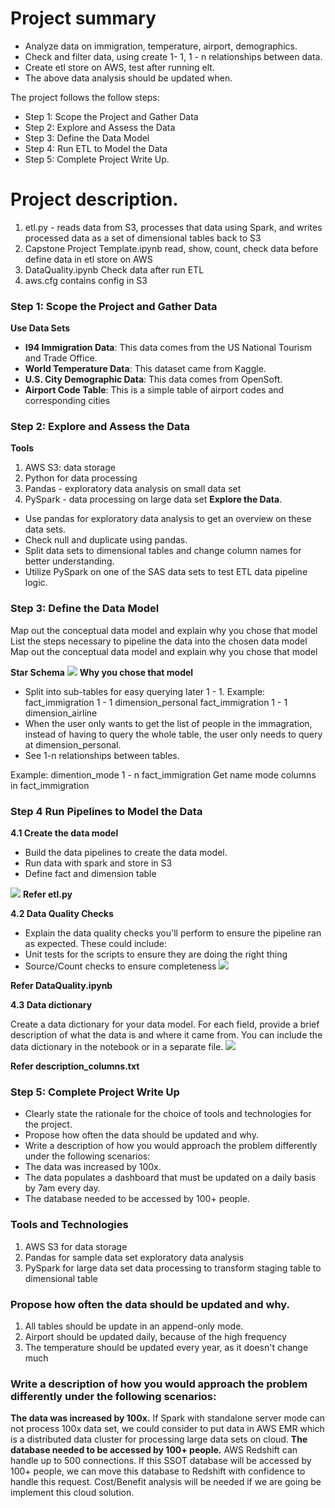 # Project summary
* Analyze data on immigration, temperature, airport, demographics.
* Check and filter data, using create 1- 1, 1 - n relationships between data.
* Create etl store on AWS, test after running elt.
* The above data analysis should be updated when.

The project follows the follow steps:
* Step 1: Scope the Project and Gather Data
* Step 2: Explore and Assess the Data
* Step 3: Define the Data Model
* Step 4: Run ETL to Model the Data
* Step 5: Complete Project Write Up.
# Project description.
1. etl.py - reads data from S3, processes that data using Spark, and writes processed data as a set of dimensional tables back to S3
2. Capstone Project Template.ipynb read, show, count, check data before define data in etl store on AWS
3. DataQuality.ipynb Check data after run ETL
4. aws.cfg contains config in S3
### Step 1: Scope the Project and Gather Data
**Use Data Sets**
* **I94 Immigration Data**: This data comes from the US National Tourism and Trade Office.
* **World Temperature Data**: This dataset came from Kaggle.
* **U.S. City Demographic Data**: This data comes from OpenSoft.
* **Airport Code Table**: This is a simple table of airport codes and corresponding cities
### Step 2: Explore and Assess the Data
 **Tools**
1. AWS S3: data storage
2. Python for data processing
3. Pandas - exploratory data analysis on small data set
4. PySpark - data processing on large data set
**Explore the Data**.

* Use pandas for exploratory data analysis to get an overview on these data sets.
* Check null and duplicate using pandas.
* Split data sets to dimensional tables and change column names for better understanding.
* Utilize PySpark on one of the SAS data sets to test ETL data pipeline logic.

### Step 3: Define the Data Model
Map out the conceptual data model and explain why you chose that model
List the steps necessary to pipeline the data into the chosen data model
Map out the conceptual data model and explain why you chose that model

**Star Schema**
![](./img/diagram.png)
**Why you chose that model**

* Split into sub-tables for easy querying later 1 - 1.
Example:
fact_immigration 1 - 1 dimension_personal
fact_immigration 1 - 1 dimension_airline
* When the user only wants to get the list of people in the immagration, instead of having to query the whole table, the user only needs to query at dimension_personal.
* See 1-n relationships between tables.

Example:
dimention_mode 1 - n fact_immigration
Get name mode columns in fact_immigration
### Step 4  Run Pipelines to Model the Data
**4.1 Create the data model**
* Build the data pipelines to create the data model.
* Run data with spark and store in S3
* Define fact and dimension table

![](./img/evd.png)
**Refer etl.py**

**4.2 Data Quality Checks**

* Explain the data quality checks you'll perform to ensure the pipeline ran as expected. These could include:
* Unit tests for the scripts to ensure they are doing the right thing
* Source/Count checks to ensure completeness
![](./img/evd2.png)

**Refer DataQuality.ipynb**

**4.3 Data dictionary**

Create a data dictionary for your data model. For each field, provide a brief description of what the data is and where it came from. You can include the data dictionary in the notebook or in a separate file.
![](./img/evd3.png)

**Refer description_columns.txt**
### Step 5: Complete Project Write Up
* Clearly state the rationale for the choice of tools and technologies for the project.
* Propose how often the data should be updated and why.
* Write a description of how you would approach the problem differently under the following scenarios:
 * The data was increased by 100x.
 * The data populates a dashboard that must be updated on a daily basis by 7am every day.
 * The database needed to be accessed by 100+ people.
 
### Tools and Technologies
1. AWS S3 for data storage
2. Pandas for sample data set exploratory data analysis
3. PySpark for large data set data processing to transform staging table to dimensional table

### Propose how often the data should be updated and why.
1. All tables should be update in an append-only mode.
2. Airport should be updated daily, because of the high frequency
3. The temperature should be updated every year, as it doesn't change much

### Write a description of how you would approach the problem differently under the following scenarios:
**The data was increased by 100x.**
If Spark with standalone server mode can not process 100x data set, we could consider to put data in AWS EMR which is a distributed data cluster for processing large data sets on cloud.
**The database needed to be accessed by 100+ people.**
AWS Redshift can handle up to 500 connections. If this SSOT database will be accessed by 100+ people, we can move this database to Redshift with confidence to handle this request. Cost/Benefit analysis will be needed if we are going be implement this cloud solution.

